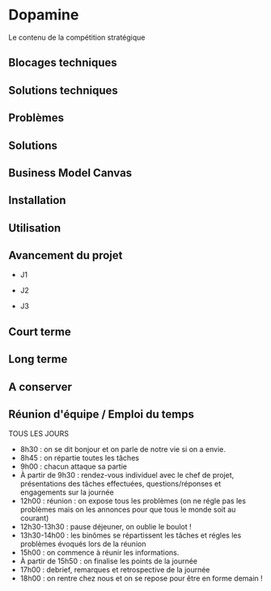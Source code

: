 # Dopamine
Le contenu de la compétition stratégique


## Blocages techniques


## Solutions techniques


## Problèmes


## Solutions


## Business Model Canvas


## Installation

## Utilisation


## Avancement du projet

- J1

- J2

- J3


## Court terme

## Long terme

## A conserver


## Réunion d'équipe / Emploi du temps

TOUS LES JOURS

- 8h30 : on se dit bonjour et on parle de notre vie si on a envie.
- 8h45 : on répartie toutes les tâches
- 9h00 : chacun attaque sa partie
- À partir de 9h30 : rendez-vous individuel avec le chef de projet, présentations des tâches effectuées, questions/réponses et engagements sur la journée
- 12h00 : réunion : on expose tous les problèmes (on ne régle pas les problèmes mais on les annonces pour que tous le monde soit au courant) 
- 12h30-13h30 : pause déjeuner, on oublie le boulot !
- 13h30-14h00 : les binômes se répartissent les tâches et régles les problèmes évoqués lors de la réunion
- 15h00 : on commence à réunir les informations.
- À partir de 15h50 : on finalise les points de la journée
- 17h00 : debrief, remarques et retrospective de la journée
- 18h00 : on rentre chez nous et on se repose pour être en forme demain !





